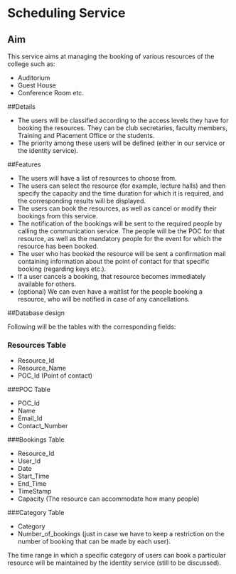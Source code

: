 # Scheduling Service

## Aim
This service aims at managing the booking of various resources of the college such as:
* Auditorium
* Guest House
* Conference Room etc.

##Details

* The users will be classified according to the access levels they have for booking the resources. They can be club secretaries, faculty members, Training and Placement Office or the students.
* The priority among these users will be defined (either in our service or the identity service).

##Features
* The users will have a list of resources to choose from.
* The users can select the resource (for example, lecture halls) and then specify the capacity and the time duration for which it is required, and the corresponding results will be displayed.
* The users can book the resources, as well as cancel or modify their bookings from this service.
* The notification of the bookings will be sent to the required people by calling the communication service. The people will be the POC for that resource, as well as the mandatory people for the event for which the resource has been booked.
* The user who has booked the resource will be sent a confirmation mail containing information about the point of contact for that specific booking (regarding keys etc.).
* If a user cancels a booking, that resource becomes immediately available for others.
* (optional) We can even have a waitlist for the people booking a resource, who will be notified in case of any cancellations.

##Database design

Following will be the tables with the corresponding fields:

### Resources Table
* Resource_Id
* Resource_Name
* POC_Id (Point of contact)

###POC Table
* POC_Id
* Name
* Email_Id
* Contact_Number

###Bookings Table
* Resource_Id
* User_Id
* Date
* Start_Time
* End_Time
* TimeStamp
* Capacity (The resource can accommodate how many people)

###Category Table
* Category
* Number_of_bookings (just in case we have to keep a restriction on the number of booking that can be made by each user).

The time range in which a specific category of users can book a particular resource will be maintained by the identity service (still to be discussed).